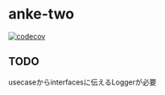 # anke-two
[![codecov](https://codecov.io/gh/xxarupakaxx/anke-two/branch/main/graph/badge.svg?token=1IMEND5RZR)](https://codecov.io/gh/xxarupakaxx/anke-two)


## TODO
usecaseからinterfacesに伝えるLoggerが必要
